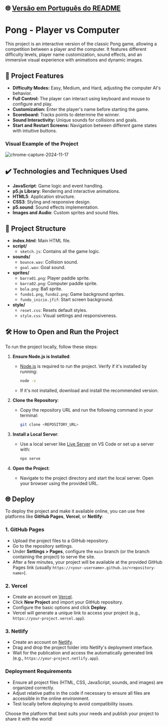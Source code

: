 ## 🌐 [Versão em Português do README](README.md)

# Pong - Player vs Computer

This project is an interactive version of the classic Pong game, allowing a competition between a player and the computer. It features different difficulty levels, player name customization, sound effects, and an immersive visual experience with animations and dynamic images.

## 🔨 Project Features

- **Difficulty Modes:** Easy, Medium, and Hard, adjusting the computer AI's behavior.
- **Full Control:** The player can interact using keyboard and mouse to configure and play.
- **Customization:** Enter the player's name before starting the game.
- **Scoreboard:** Tracks points to determine the winner.
- **Sound Interactivity:** Unique sounds for collisions and goals.
- **Start and Restart Screens:** Navigation between different game states with intuitive buttons.

### Visual Example of the Project
![chrome-capture-2024-11-17](https://github.com/user-attachments/assets/e2e7401c-7ab5-4ce1-8ca9-bb911b9d85dd)

## ✔️ Technologies and Techniques Used

- **JavaScript**: Game logic and event handling.
- **p5.js Library**: Rendering and interactive animations.
- **HTML5**: Application structure.
- **CSS3**: Styling and responsive design.
- **p5.sound**: Sound effects implementation.
- **Images and Audio**: Custom sprites and sound files.

## 📁 Project Structure

- **index.html**: Main HTML file.
- **script/**
    - `sketch.js`: Contains all the game logic.
- **sounds/**
    - `bounce.wav`: Collision sound.
    - `goal.wav`: Goal sound.
- **sprites/**
    - `barra01.png`: Player paddle sprite.
    - `barra02.png`: Computer paddle sprite.
    - `bola.png`: Ball sprite.
    - `fundo1.png`, `fundo2.png`: Game background sprites.
    - `fundo_inicio.jfif`: Start screen background.
- **style/**
    - `reset.css`: Resets default styles.
    - `style.css`: Visual settings and responsiveness.

## 🛠️ How to Open and Run the Project

To run the project locally, follow these steps:

1. **Ensure Node.js is Installed**:
    - [Node.js](https://nodejs.org/) is required to run the project. Verify if it's installed by running:
      ```bash
      node -v
      ```
    - If it's not installed, download and install the recommended version.

2. **Clone the Repository**:
    - Copy the repository URL and run the following command in your terminal:
      ```bash
      git clone <REPOSITORY_URL>
      ```

3. **Install a Local Server**:
    - Use a local server like [Live Server](https://marketplace.visualstudio.com/items?itemName=ritwickdey.LiveServer) on VS Code or set up a server with:
      ```bash
      npx serve
      ```

4. **Open the Project**:
    - Navigate to the project directory and start the local server. Open your browser using the provided URL.

## 🌐 Deploy

To deploy the project and make it available online, you can use free platforms like **GitHub Pages**, **Vercel**, or **Netlify**:

### 1. **GitHub Pages**
- Upload the project files to a GitHub repository.
- Go to the repository settings.
- Under **Settings > Pages**, configure the `main` branch (or the branch containing the project) to serve the site.
- After a few minutes, your project will be available at the provided GitHub Pages link (usually `https://<your-username>.github.io/<repository-name>`).

### 2. **Vercel**
- Create an account on [Vercel](https://vercel.com/).
- Click **New Project** and import your GitHub repository.
- Configure the basic options and click **Deploy**.
- Vercel will generate a unique link to access your project (e.g., `https://your-project.vercel.app`).

### 3. **Netlify**
- Create an account on [Netlify](https://www.netlify.com/).
- Drag and drop the project folder into Netlify's deployment interface.
- Wait for the publication and access the automatically generated link (e.g., `https://your-project.netlify.app`).

### Deployment Requirements
- Ensure all project files (HTML, CSS, JavaScript, sounds, and images) are organized correctly.
- Adjust relative paths in the code if necessary to ensure all files are accessible in the online environment.
- Test locally before deploying to avoid compatibility issues.

Choose the platform that best suits your needs and publish your project to share it with the world!
